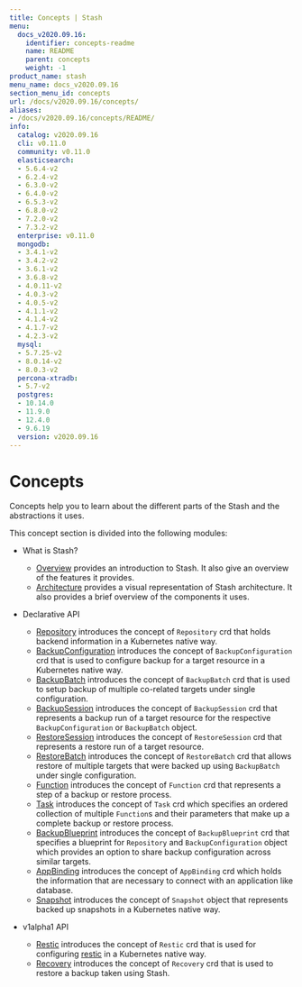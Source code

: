 ```yaml
---
title: Concepts | Stash
menu:
  docs_v2020.09.16:
    identifier: concepts-readme
    name: README
    parent: concepts
    weight: -1
product_name: stash
menu_name: docs_v2020.09.16
section_menu_id: concepts
url: /docs/v2020.09.16/concepts/
aliases:
- /docs/v2020.09.16/concepts/README/
info:
  catalog: v2020.09.16
  cli: v0.11.0
  community: v0.11.0
  elasticsearch:
  - 5.6.4-v2
  - 6.2.4-v2
  - 6.3.0-v2
  - 6.4.0-v2
  - 6.5.3-v2
  - 6.8.0-v2
  - 7.2.0-v2
  - 7.3.2-v2
  enterprise: v0.11.0
  mongodb:
  - 3.4.1-v2
  - 3.4.2-v2
  - 3.6.1-v2
  - 3.6.8-v2
  - 4.0.11-v2
  - 4.0.3-v2
  - 4.0.5-v2
  - 4.1.1-v2
  - 4.1.4-v2
  - 4.1.7-v2
  - 4.2.3-v2
  mysql:
  - 5.7.25-v2
  - 8.0.14-v2
  - 8.0.3-v2
  percona-xtradb:
  - 5.7-v2
  postgres:
  - 10.14.0
  - 11.9.0
  - 12.4.0
  - 9.6.19
  version: v2020.09.16
---
```


# Concepts

Concepts help you to learn about the different parts of the Stash and the abstractions it uses.

This concept section is divided into the following modules:

- What is Stash?
  - [Overview](/docs/v2020.09.16/concepts/what-is-stash/overview) provides an introduction to Stash. It also give an overview of the features it provides.
  - [Architecture](/docs/v2020.09.16/concepts/what-is-stash/architecture) provides a visual representation of Stash architecture. It also provides a brief overview of the components it uses.

- Declarative API
  - [Repository](/docs/v2020.09.16/concepts/crds/repository) introduces the concept of `Repository` crd that holds backend information in a Kubernetes native way.
  - [BackupConfiguration](/docs/v2020.09.16/concepts/crds/backupconfiguration) introduces the concept of `BackupConfiguration` crd that is used to configure backup for a target resource in a Kubernetes native way.
  - [BackupBatch](/docs/v2020.09.16/concepts/crds/backupbatch) introduces the concept of `BackupBatch` crd that is used to setup backup of multiple co-related targets under single configuration.
  - [BackupSession](/docs/v2020.09.16/concepts/crds/backupsession) introduces the concept of `BackupSession` crd that represents a backup run of a target resource for the respective `BackupConfiguration` or `BackupBatch` object.
  - [RestoreSession](/docs/v2020.09.16/concepts/crds/restoresession) introduces the concept of `RestoreSession` crd that represents a restore run of a target resource.
  - [RestoreBatch](/docs/v2020.09.16/concepts/crds/restorebatch) introduces the concept of `RestoreBatch` crd that allows restore of multiple targets that were backed up using `BackupBatch` under single configuration.
  - [Function](/docs/v2020.09.16/concepts/crds/function) introduces the concept of `Function` crd that represents a step of a backup or restore process.
  - [Task](/docs/v2020.09.16/concepts/crds/task) introduces the concept of `Task` crd which specifies an ordered collection of multiple `Function`s and their parameters that make up a complete backup or restore process.
  - [BackupBlueprint](/docs/v2020.09.16/concepts/crds/backupblueprint) introduces the concept of `BackupBlueprint` crd that specifies a blueprint for `Repository` and `BackupConfiguration` object which provides an option to share backup configuration across similar targets.
  - [AppBinding](/docs/v2020.09.16/concepts/crds/appbinding) introduces the concept of `AppBinding` crd which holds the information that are necessary to connect with an application like database.
  - [Snapshot](/docs/v2020.09.16/concepts/crds/snapshot) introduces the concept of `Snapshot` object that represents backed up snapshots in a Kubernetes native way.

- v1alpha1 API
  - [Restic](/docs/v2020.09.16/concepts/crds/v1alpha1/restic) introduces the concept of `Restic` crd that is used for configuring [restic](https://restic.net) in a Kubernetes native way.
  - [Recovery](/docs/v2020.09.16/concepts/crds/v1alpha1/recovery) introduces the concept of `Recovery` crd that is used to restore a backup taken using Stash.
